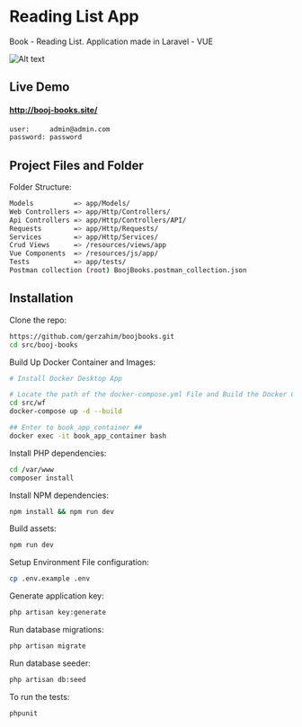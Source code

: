 # Reading List App

Book - Reading List. Application made in Laravel - VUE

![Alt text](http://gerzahim.com/img/port_boojbooks.png "Book - Reading List")


## Live Demo
#### http://booj-books.site/
```sh
user:     admin@admin.com
password: password
```


## Project Files and Folder

Folder Structure:

```sh
Models          => app/Models/
Web Controllers => app/Http/Controllers/
Api Controllers => app/Http/Controllers/API/
Requests        => app/Http/Requests/
Services        => app/Http/Services/
Crud Views      => /resources/views/app
Vue Components  => /resources/js/app/
Tests           => app/tests/
Postman collection (root) BoojBooks.postman_collection.json    
```


## Installation

Clone the repo:

```sh
https://github.com/gerzahim/boojbooks.git
cd src/booj-books
```

Build Up Docker Container and Images:
```sh
# Install Docker Desktop App

# Locate the path of the docker-compose.yml File and Build the Docker Container
cd src/wf
docker-compose up -d --build

## Enter to book_app_container ##
docker exec -it book_app_container bash
```

Install PHP dependencies:
```sh
cd /var/www
composer install
```

Install NPM dependencies:

```sh
npm install && npm run dev
```

Build assets:

```sh
npm run dev
```

Setup Environment File configuration:

```sh
cp .env.example .env
```

Generate application key:

```sh
php artisan key:generate
```

Run database migrations:

```sh
php artisan migrate
```

Run database seeder:

```sh
php artisan db:seed
```


To run the tests:
```
phpunit
```
